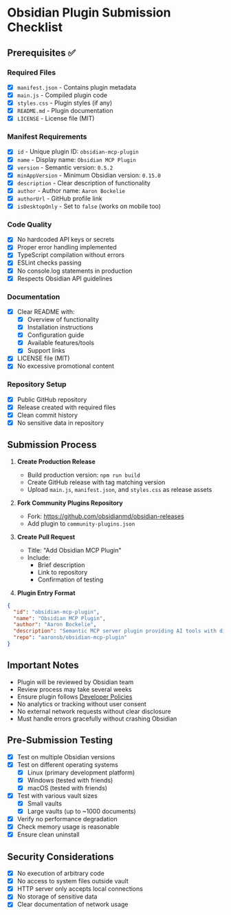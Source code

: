 # Obsidian Plugin Submission Checklist

## Prerequisites ✅

### Required Files
- [x] `manifest.json` - Contains plugin metadata
- [x] `main.js` - Compiled plugin code
- [x] `styles.css` - Plugin styles (if any)
- [x] `README.md` - Plugin documentation
- [x] `LICENSE` - License file (MIT)

### Manifest Requirements
- [x] `id` - Unique plugin ID: `obsidian-mcp-plugin`
- [x] `name` - Display name: `Obsidian MCP Plugin`
- [x] `version` - Semantic version: `0.5.2`
- [x] `minAppVersion` - Minimum Obsidian version: `0.15.0`
- [x] `description` - Clear description of functionality
- [x] `author` - Author name: `Aaron Bockelie`
- [x] `authorUrl` - GitHub profile link
- [x] `isDesktopOnly` - Set to `false` (works on mobile too)

### Code Quality
- [x] No hardcoded API keys or secrets
- [x] Proper error handling implemented
- [x] TypeScript compilation without errors
- [x] ESLint checks passing
- [x] No console.log statements in production
- [x] Respects Obsidian API guidelines

### Documentation
- [x] Clear README with:
  - [x] Overview of functionality
  - [x] Installation instructions
  - [x] Configuration guide
  - [x] Available features/tools
  - [x] Support links
- [x] LICENSE file (MIT)
- [x] No excessive promotional content

### Repository Setup
- [x] Public GitHub repository
- [x] Release created with required files
- [x] Clean commit history
- [x] No sensitive data in repository

## Submission Process

1. **Create Production Release**
   - Build production version: `npm run build`
   - Create GitHub release with tag matching version
   - Upload `main.js`, `manifest.json`, and `styles.css` as release assets

2. **Fork Community Plugins Repository**
   - Fork: https://github.com/obsidianmd/obsidian-releases
   - Add plugin to `community-plugins.json`

3. **Create Pull Request**
   - Title: "Add Obsidian MCP Plugin"
   - Include:
     - Brief description
     - Link to repository
     - Confirmation of testing

4. **Plugin Entry Format**
```json
{
  "id": "obsidian-mcp-plugin",
  "name": "Obsidian MCP Plugin",
  "author": "Aaron Bockelie",
  "description": "Semantic MCP server plugin providing AI tools with direct Obsidian vault access via HTTP transport",
  "repo": "aaronsb/obsidian-mcp-plugin"
}
```

## Important Notes

- Plugin will be reviewed by Obsidian team
- Review process may take several weeks
- Ensure plugin follows [Developer Policies](https://docs.obsidian.md/Developer+policies)
- No analytics or tracking without user consent
- No external network requests without clear disclosure
- Must handle errors gracefully without crashing Obsidian

## Pre-Submission Testing

- [x] Test on multiple Obsidian versions
- [x] Test on different operating systems
  - [x] Linux (primary development platform)
  - [x] Windows (tested with friends)
  - [x] macOS (tested with friends)
- [x] Test with various vault sizes
  - [x] Small vaults
  - [x] Large vaults (up to ~1000 documents)
- [x] Verify no performance degradation
- [x] Check memory usage is reasonable
- [x] Ensure clean uninstall

## Security Considerations

- [x] No execution of arbitrary code
- [x] No access to system files outside vault
- [x] HTTP server only accepts local connections
- [x] No storage of sensitive data
- [x] Clear documentation of network usage